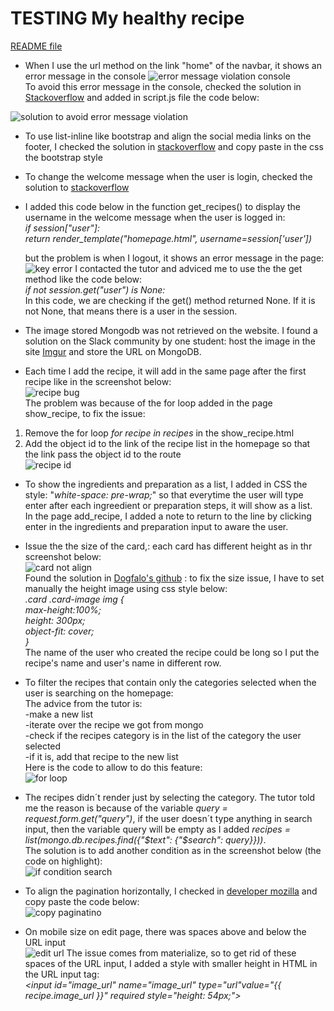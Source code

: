 # TESTING My healthy recipe

[README file](https://github.com/yuyu78/my-healthy-recipe/blob/main/README.md)  

* When I use the url method on the link "home" of the navbar, it shows an error message in the console 
![error message violation console](https://user-images.githubusercontent.com/76018052/128433103-67578485-901a-42e0-9ba1-e190fae5b67a.PNG)  
To avoid this error message in the console, checked the solution in [Stackoverflow](https://stackoverflow.com/questions/46094912/added-non-passive-event-listener-to-a-scroll-blocking-touchstart-event/55388961#55388961) and added in script.js file the code below:  

![solution to avoid error message violation](https://user-images.githubusercontent.com/76018052/128433343-7c927d89-087e-4a7d-9ae7-49e28f8d7829.PNG)

* To use list-inline like bootstrap and align the social media links on the footer, I checked the solution in [stackoverflow](https://stackoverflow.com/questions/42884750/how-to-create-inline-lists-in-materializecss) and copy paste in the css the bootstrap style

* To change the welcome message when the user is login, checked the solution to [stackoverflow](https://stackoverflow.com/questions/58089743/how-to-fix-login-and-logout-in-jinja-template-based-on-user-session)

* I added this code below in the function get_recipes() to display the username in the welcome message when the user is logged in:  
    *if session["user"]:  
    return render_template("homepage.html", username=session['user'])*

    but the problem is when I logout, it shows an error message in the page:  
    ![key error](https://user-images.githubusercontent.com/76018052/128783479-51bbeeca-4f51-45e4-bc59-e0cc56cc54ea.PNG)
    I contacted the tutor and adviced me to use the the get method like the code below:  
    *if not session.get("user") is None:*  
    In this code, we are checking if the get() method returned None. If it is not None, that means there is a user in the session.

* The image stored Mongodb was not retrieved on the website. I found a solution on the Slack community by one student: host the image in the site [Imgur](https://imgur.com/) and store the URL on MongoDB.  

* Each time I add the recipe, it will add in the same page after the first recipe like in the screenshot below:  
![recipe bug](https://user-images.githubusercontent.com/76018052/129475114-f07d3835-b228-48e2-8e92-6c1b5150af4c.PNG)  
The problem was because of the for loop added in the page show_recipe, to fix the issue: 
1. Remove the for loop *for recipe in recipes* in the show_recipe.html
2. Add the object id to the link of the recipe list in the homepage so that the link pass the object id to the route  
![recipe id](https://user-images.githubusercontent.com/76018052/129477781-2c05d934-0b67-42c8-a8e1-ae39530beb7b.png)


* To show the ingredients and preparation as a list, I added in CSS the style: "*white-space: pre-wrap;*" so that everytime the user will type enter after each ingreedient or preparation steps, it will show as a list.  
In the page add_recipe, I added a note to return to the line by clicking enter in the ingredients and preparation input to aware the user. 

* Issue the the size of the card,: each card has different height as in thr screenshot below:  
![card not align](https://user-images.githubusercontent.com/76018052/129977981-a7e2e3ed-89f9-495e-a2d2-9b7f95e4139f.PNG)  
Found the solution in [Dogfalo's github](https://github.com/Dogfalo/materialize/issues/3814) : to fix the size issue, I have to set manually the height image using css style below:   
*.card .card-image img {  
    max-height:100%;  
    height: 300px;  
    object-fit: cover;  
}*  
The name of the user who created the recipe could be long so I put the recipe's name and user's name in different row.

* To filter the recipes that contain only the categories selected when the user is searching on the homepage:  
The advice from the tutor is:  
-make a new list  
-iterate over the recipe we got from mongo  
-check if the recipes category is in the list of the category the user selected  
-if it is, add that recipe to the new list   
Here is the code to allow to do this feature:  
![for loop](https://user-images.githubusercontent.com/76018052/130477810-b42f8cc7-61a6-4376-bd7d-d76b84dec0d9.PNG)  

* The recipes didn´t render just by selecting the category. The tutor told me the reason is because of the variable *query = request.form.get("query")*, if the user doesn´t type anything in search input, then the variable query will be empty as I added *recipes = list(mongo.db.recipes.find({"$text": {"$search": query}}))*.  
The solution is to add another condition as in the screenshot below (the code on highlight):  
![if condition search](https://user-images.githubusercontent.com/76018052/131267101-01025f28-5595-4e38-a1c7-fb604eb088ac.PNG)  

* To align the pagination horizontally, I checked in [developer mozilla](https://developer.mozilla.org/en-US/docs/Web/CSS/Layout_cookbook/Pagination) and copy paste the code below:  
![copy paginatino](https://user-images.githubusercontent.com/76018052/131819758-687a0534-5d2d-4014-bbc7-b87f27b15fb7.PNG)

* On mobile size on edit page, there was spaces above and below the URL input  
![edit url](https://user-images.githubusercontent.com/76018052/132046991-21460488-a995-4314-8688-d5622a2d3ddb.PNG)
The issue comes from materialize, so to get rid of these spaces of the URL input, I added a style with smaller height in HTML in the URL input tag:  
 *<input id="image_url" name="image_url" type="url"value="{{ recipe.image_url }}" required style="height: 54px;"></input>*